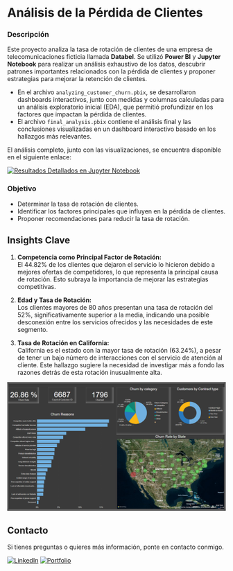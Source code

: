 # **Análisis de la Pérdida de Clientes**

### **Descripción**

Este proyecto analiza la tasa de rotación de clientes de una empresa de telecomunicaciones ficticia llamada **Databel**. Se utilizó **Power BI** y **Jupyter Notebook** para realizar un análisis exhaustivo de los datos, descubrir patrones importantes relacionados con la pérdida de clientes y proponer estrategias para mejorar la retención de clientes.

- En el archivo `analyzing_customer_churn.pbix`, se desarrollaron dashboards interactivos, junto con medidas y columnas calculadas para un análisis exploratorio inicial (EDA), que permitió profundizar en los factores que impactan la pérdida de clientes.
- El archivo `final_analysis.pbix` contiene el análisis final y las conclusiones visualizadas en un dashboard interactivo basado en los hallazgos más relevantes.

El análisis completo, junto con las visualizaciones, se encuentra disponible en el siguiente enlace:

<a href="notebooks/churn_analysis_spanish.ipynb">
  <img src="https://img.shields.io/badge/Resultados%20Detallados%20en%20Jupyter%20Notebook-007bff?style=for-the-badge&logo=jupyter&logoColor=white" alt="Resultados Detallados en Jupyter Notebook" height="40">
</a>

### **Objetivo**

- Determinar la tasa de rotación de clientes.
- Identificar los factores principales que influyen en la pérdida de clientes.
- Proponer recomendaciones para reducir la tasa de rotación.

## **Insights Clave**

1. **Competencia como Principal Factor de Rotación:**  
   El 44.82% de los clientes que dejaron el servicio lo hicieron debido a mejores ofertas de competidores, lo que representa la principal causa de rotación. Esto subraya la importancia de mejorar las estrategias competitivas.

2. **Edad y Tasa de Rotación:**  
   Los clientes mayores de 80 años presentan una tasa de rotación del 52%, significativamente superior a la media, indicando una posible desconexión entre los servicios ofrecidos y las necesidades de este segmento.

3. **Tasa de Rotación en California:**  
   California es el estado con la mayor tasa de rotación (63.24%), a pesar de tener un bajo número de interacciones con el servicio de atención al cliente. Este hallazgo sugiere la necesidad de investigar más a fondo las razones detrás de esta rotación inusualmente alta.

![dashboard](visualizations/global_churn_rate.png)

## **Contacto**

Si tienes preguntas o quieres más información, ponte en contacto conmigo.

<a href="https://www.linkedin.com/in/jeanpaulomv/"><img src="https://img.shields.io/badge/jeanpaulomv-0077B5?style=for-the-badge&logo=linkedin&logoColor=white" alt="LinkedIn" height="30"></a>
<a href="https://www.datascienceportfol.io/jeanpaulomv"><img src="https://img.shields.io/badge/Portfolio-255E63?style=for-the-badge&logo=About.me&logoColor=white" alt="Portfolio" height="30"></a>
